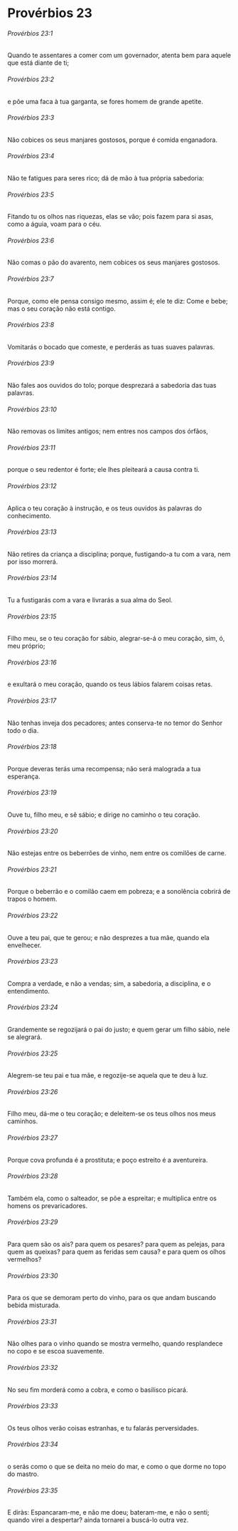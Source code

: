 # Provérbios 23

###### Provérbios 23:1

Quando te assentares a comer com um governador, atenta bem para aquele que está diante de ti;

###### Provérbios 23:2

e põe uma faca à tua garganta, se fores homem de grande apetite.

###### Provérbios 23:3

Não cobices os seus manjares gostosos, porque é comida enganadora.

###### Provérbios 23:4

Não te fatigues para seres rico; dá de mão à tua própria sabedoria:

###### Provérbios 23:5

Fitando tu os olhos nas riquezas, elas se vão; pois fazem para si asas, como a águia, voam para o céu.

###### Provérbios 23:6

Não comas o pão do avarento, nem cobices os seus manjares gostosos.

###### Provérbios 23:7

Porque, como ele pensa consigo mesmo, assim é; ele te diz: Come e bebe; mas o seu coração não está contigo.

###### Provérbios 23:8

Vomitarás o bocado que comeste, e perderás as tuas suaves palavras.

###### Provérbios 23:9

Não fales aos ouvidos do tolo; porque desprezará a sabedoria das tuas palavras.

###### Provérbios 23:10

Não removas os limites antigos; nem entres nos campos dos órfãos,

###### Provérbios 23:11

porque o seu redentor é forte; ele lhes pleiteará a causa contra ti.

###### Provérbios 23:12

Aplica o teu coração à instrução, e os teus ouvidos às palavras do conhecimento.

###### Provérbios 23:13

Não retires da criança a disciplina; porque, fustigando-a tu com a vara, nem por isso morrerá.

###### Provérbios 23:14

Tu a fustigarás com a vara e livrarás a sua alma do Seol.

###### Provérbios 23:15

Filho meu, se o teu coração for sábio, alegrar-se-á o meu coração, sim, ó, meu próprio;

###### Provérbios 23:16

e exultará o meu coração, quando os teus lábios falarem coisas retas.

###### Provérbios 23:17

Não tenhas inveja dos pecadores; antes conserva-te no temor do Senhor todo o dia.

###### Provérbios 23:18

Porque deveras terás uma recompensa; não será malograda a tua esperança.

###### Provérbios 23:19

Ouve tu, filho meu, e sê sábio; e dirige no caminho o teu coração.

###### Provérbios 23:20

Não estejas entre os beberrões de vinho, nem entre os comilões de carne.

###### Provérbios 23:21

Porque o beberrão e o comilão caem em pobreza; e a sonolência cobrirá de trapos o homem.

###### Provérbios 23:22

Ouve a teu pai, que te gerou; e não desprezes a tua mãe, quando ela envelhecer.

###### Provérbios 23:23

Compra a verdade, e não a vendas; sim, a sabedoria, a disciplina, e o entendimento.

###### Provérbios 23:24

Grandemente se regozijará o pai do justo; e quem gerar um filho sábio, nele se alegrará.

###### Provérbios 23:25

Alegrem-se teu pai e tua mãe, e regozije-se aquela que te deu à luz.

###### Provérbios 23:26

Filho meu, dá-me o teu coração; e deleitem-se os teus olhos nos meus caminhos.

###### Provérbios 23:27

Porque cova profunda é a prostituta; e poço estreito é a aventureira.

###### Provérbios 23:28

Também ela, como o salteador, se põe a espreitar; e multiplica entre os homens os prevaricadores.

###### Provérbios 23:29

Para quem são os ais? para quem os pesares? para quem as pelejas, para quem as queixas? para quem as feridas sem causa? e para quem os olhos vermelhos?

###### Provérbios 23:30

Para os que se demoram perto do vinho, para os que andam buscando bebida misturada.

###### Provérbios 23:31

Não olhes para o vinho quando se mostra vermelho, quando resplandece no copo e se escoa suavemente.

###### Provérbios 23:32

No seu fim morderá como a cobra, e como o basilisco picará.

###### Provérbios 23:33

Os teus olhos verão coisas estranhas, e tu falarás perversidades.

###### Provérbios 23:34

o serás como o que se deita no meio do mar, e como o que dorme no topo do mastro.

###### Provérbios 23:35

E diràs: Espancaram-me, e não me doeu; bateram-me, e não o senti; quando virei a despertar? ainda tornarei a buscá-lo outra vez.

